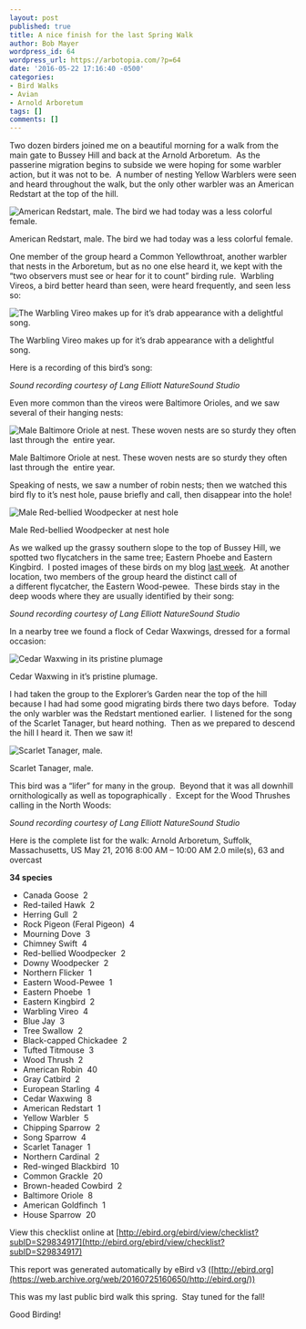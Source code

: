 ```yaml
---
layout: post
published: true
title: A nice finish for the last Spring Walk
author: Bob Mayer
wordpress_id: 64
wordpress_url: https://arbotopia.com/?p=64
date: '2016-05-22 17:16:40 -0500'
categories:
- Bird Walks
- Avian
- Arnold Arboretum
tags: []
comments: []
---
```


Two dozen birders joined me on a beautiful morning for a walk from the main gate to Bussey Hill and back at the Arnold Arboretum.  As the passerine migration begins to subside we were hoping for some warbler action, but it was not to be.  A number of nesting Yellow Warblers were seen and heard throughout the walk, but the only other warbler was an American Redstart at the top of the hill.

![American Redstart, male. The bird we had today was a less colorful female.](/images/2018/11/P1050239.jpg)

American Redstart, male. The bird we had today was a less colorful female.

One member of the group heard a Common Yellowthroat, another warbler that nests in the Arboretum, but as no one else heard it, we kept with the “two observers must see or hear for it to count” birding rule.  Warbling Vireos, a bird better heard than seen, were heard frequently, and seen less so:

![The Warbling Vireo makes up for it’s drab appearance with a delightful song.](/images/2016/05/P1030436.jpg)

The Warbling Vireo makes up for it’s drab appearance with a delightful song.

Here is a recording of this bird’s song:

_Sound recording courtesy of Lang Elliott NatureSound Studio_

Even more common than the vireos were Baltimore Orioles, and we saw several of their hanging nests:

![Male Baltimore Oriole at nest. These woven nests are so sturdy they often last through the  entire year.](/images/2018/11/P1030005_1.jpg)

Male Baltimore Oriole at nest. These woven nests are so sturdy they often last through the  entire year.

Speaking of nests, we saw a number of robin nests; then we watched this bird fly to it’s nest hole, pause briefly and call, then disappear into the hole!

![Male Red-bellied Woodpecker at nest hole](/images/2014/10/P1080502.jpg)

Male Red-bellied Woodpecker at nest hole

As we walked up the grassy southern slope to the top of Bussey Hill, we spotted two flycatchers in the same tree; Eastern Phoebe and Eastern Kingbird.  I posted images of these birds on my blog [last week](https://web.archive.org/web/20160725160650/http://www.arbotopia.com/an-urban-wild-in-the-arnold-arboretum/).  At another location, two members of the group heard the distinct call of a different flycatcher, the Eastern Wood-pewee.  These birds stay in the deep woods where they are usually identified by their song:

_Sound recording courtesy of Lang Elliott NatureSound Studio_

In a nearby tree we found a flock of Cedar Waxwings, dressed for a formal occasion:

![Cedar Waxwing in its pristine plumage](/images/2015/05/P1010122.jpg)

Cedar Waxwing in it’s pristine plumage.

I had taken the group to the Explorer’s Garden near the top of the hill because I had had some good migrating birds there two days before.  Today the only warbler was the Redstart mentioned earlier.  I listened for the song of the Scarlet Tanager, but heard nothing.  Then as we prepared to descend the hill I heard it. Then we saw it!

![Scarlet Tanager, male.](/images/2015/05/P1100162.jpg)

Scarlet Tanager, male.

This bird was a “lifer” for many in the group.  Beyond that it was all downhill ornithologically as well as topographically .  Except for the Wood Thrushes calling in the North Woods:

_Sound recording courtesy of Lang Elliott NatureSound Studio_

Here is the complete list for the walk:
Arnold Arboretum, Suffolk, Massachusetts, US
May 21, 2016 8:00 AM – 10:00 AM
2.0 mile(s), 63 and overcast

**34 species**

*   Canada Goose  2
*   Red-tailed Hawk  2
*   Herring Gull  2
*   Rock Pigeon (Feral Pigeon)  4
*   Mourning Dove  3
*   Chimney Swift  4
*   Red-bellied Woodpecker  2
*   Downy Woodpecker  2
*   Northern Flicker  1
*   Eastern Wood-Pewee  1
*   Eastern Phoebe  1
*   Eastern Kingbird  2
*   Warbling Vireo  4
*   Blue Jay  3
*   Tree Swallow  2
*   Black-capped Chickadee  2
*   Tufted Titmouse  3
*   Wood Thrush  2
*   American Robin  40
*   Gray Catbird  2
*   European Starling  4
*   Cedar Waxwing  8
*   American Redstart  1
*   Yellow Warbler  5
*   Chipping Sparrow  2
*   Song Sparrow  4
*   Scarlet Tanager  1
*   Northern Cardinal  2
*   Red-winged Blackbird  10
*   Common Grackle  20
*   Brown-headed Cowbird  2
*   Baltimore Oriole  8
*   American Goldfinch  1
*   House Sparrow  20

View this checklist online at [http://ebird.org/ebird/view/checklist?subID=S29834917](http://ebird.org/ebird/view/checklist?subID=S29834917)

This report was generated automatically by eBird v3 ([http://ebird.org](https://web.archive.org/web/20160725160650/http://ebird.org/))

This was my last public bird walk this spring.  Stay tuned for the fall!

Good Birding!
